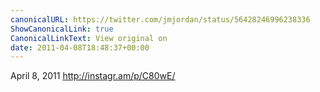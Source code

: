 ```yaml
---
canonicalURL: https://twitter.com/jmjordan/status/56428246996238336
ShowCanonicalLink: true
CanonicalLinkText: View original on
date: 2011-04-08T18:48:37+00:00
---
```

April 8, 2011 http://instagr.am/p/C80wE/
